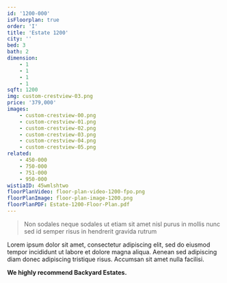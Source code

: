 ```yaml
---
id: '1200-000'
isFloorplan: true
order: 'I'
title: 'Estate 1200'
city: ''
bed: 3
bath: 2
dimension:
    - 1
    - 1
    - 1
    - 1
sqft: 1200
img: custom-crestview-03.png
price: '379,000'
images:
    - custom-crestview-00.png
    - custom-crestview-01.png
    - custom-crestview-02.png
    - custom-crestview-03.png
    - custom-crestview-04.png
    - custom-crestview-05.png
related:
    - 450-000
    - 750-000
    - 751-000
    - 950-000
wistiaID: 45wmlshtwo
floorPlanVideo: floor-plan-video-1200-fpo.png
floorPlanImage: floor-plan-image-1200.png
floorPlanPDF: Estate-1200-Floor-Plan.pdf
---
```


> Non sodales neque sodales ut etiam sit amet nisl purus in mollis nunc sed id semper risus in hendrerit gravida rutrum

Lorem ipsum dolor sit amet, consectetur adipiscing elit, sed do eiusmod tempor incididunt ut labore et dolore magna aliqua. Aenean sed adipiscing diam donec adipiscing tristique risus. Accumsan sit amet nulla facilisi.

**We highly recommend Backyard Estates.**
